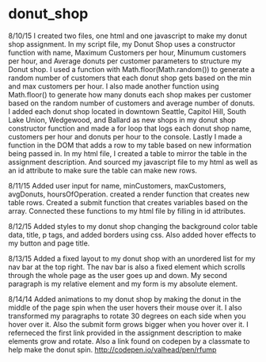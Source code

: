 # donut_shop
8/10/15
I created two files, one html and one javascript to make my donut shop assignment. In my script file, my Donut Shop uses a constructor function with name, Maximum Customers per hour, Minumum customers per hour, and Average donuts per customer parameters to structure my Donut shop. I used a function with Math.floor(Math.random()) to generate a random number of customers that each donut shop gets based on the min and max customers per hour. I also made another function using Math.floor() to generate how many donuts each shop makes per customer based on the random number of customers and average number of donuts. I added each donut shop located in downtown Seattle, Capitol Hill, South Lake Union, Wedgewood, and Ballard as new shops in my donut shop constructor function and made a for loop that logs each donut shop name, customers per hour and donuts per hour to the console. Lastly I made a function in the DOM that adds a row to my table based on new information being passed in. In my html file, I created a table to mirror the table in the assignment description. And sourced my javascript file to my html as well as an id attribute to make sure the table can make new rows.

8/11/15
Added user input for name, minCustomers, maxCustomers, avgDonuts, hoursOfOperation. created a render function that creates new table rows. Created a submit function that creates variables based on the array. Connected these functions to my html file by filling in id attributes.

8/12/15
Added styles to my donut shop changing the background color table data, title, p tags, and added borders using css. Also added hover effects to my button and page title.

8/13/15
Added a fixed layout to my donut shop with an unordered list for my nav bar at the top right. The nav bar is also a fixed element which scrolls through the whole page as the user goes up and down. My second paragraph is my relative element and my form is my absolute element.

8/14/14
Added animations to my donut shop by making the donut in the middle of the page spin when the user hovers their mouse over it. I also transformed my paragraphs to rotate 30 degrees on each side when you hover over it. Also the submit form grows bigger when you hover over it. I referneced the first link provided in the assignment description to make elements grow and rotate. Also a link found on codepen by a classmate to help make the donut spin. 
http://codepen.io/valhead/pen/rfump